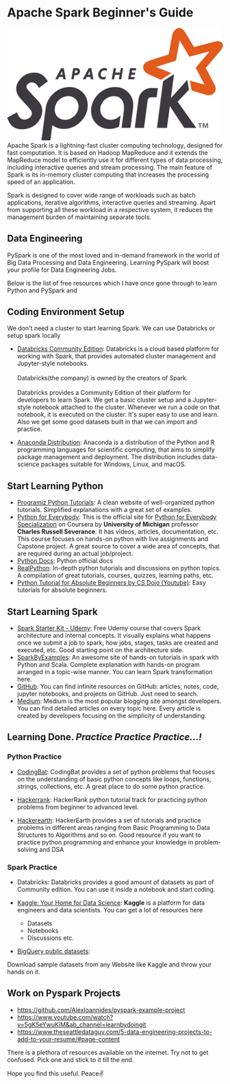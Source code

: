 # Apache Spark Beginner's Guide

![](images/1_kW0usTU3tShomMP6Ke-DEg.png)
Apache Spark is a lightning-fast cluster computing technology, designed for fast computation. It is based on Hadoop MapReduce and it extends the MapReduce model to efficiently use it for different types of data processing, including interactive queries and stream processing. The main feature of Spark is its in-memory cluster computing that increases the processing speed of an application.

Spark is designed to cover wide range of workloads such as batch applications, iterative algorithms, interactive queries and streaming. Apart from supporting all these workload in a respective system, it reduces the management burden of maintaining separate tools.

## Data Engineering
PySpark is one of the most loved and in-demand framework in the world of Big Data Processing and Data Engineering. 
Learning PySpark will boost your profile for Data Engineering Jobs.

Below is the list of free resources which I have once gone through to learn Python and PySpark and 


## Coding Environment Setup
We don't need a cluster to start learning Spark. We can use Databricks or setup spark locally
* [Databricks Community Edition](https://community.cloud.databricks.com/): Databricks is a cloud based platform for working with Spark, that provides automated cluster management and Jupyter-style notebooks.\
\
Databricks(the company) is owned by the creators of Spark.
\
\
Databricks provides a Community Edition of their platform for developers to learn Spark. We get a basic cluster setup and a Jupyter-style notebook attached to the cluster. Whenever we run a code on that notebook, it is executed on the cluster. It's super easy to use and learn.
Also we get some good datasets built in that we can import and practice.


* [Anaconda Distribution](https://www.anaconda.com/products/distribution): Anaconda is a distribution of the Python and R programming languages for scientific computing, that aims to simplify package management and deployment. The distribution includes data-science packages suitable for Windows, Linux, and macOS.

## Start Learning Python
* [Programiz Python Tutorials](https://www.programiz.com/python-programming): A clean website of well-organized python tutorials. Simplified explanations with a great set of examples.
* [Python for Everybody](https://www.py4e.com/): This is the official site for [Python for Everybody Specialization](https://www.coursera.org/specializations/python) on Coursera by **University of Michigan** professor **Charles Russell Severance**. It has videos, articles, documentation, etc. This course focuses on hands-on python with live assignments and Capstone project. A great source to cover a wide area of concepts, that are required during an actual job/project.
* [Python Docs](https://docs.python.org/3/): Python official docs
* [RealPython](https://realpython.com/): In-depth python tutorials and discussions on python topics. A compilation of great tutorials, courses, quizzes, learning paths, etc.
* [Python Tutorial for Absolute Beginners by CS Dojo (Youtube)](https://www.youtube.com/watch?v=Z1Yd7upQsXY&list=PLBZBJbE_rGRWeh5mIBhD-hhDwSEDxogDg&ab_channel=CSDojo): Easy tutorials for absolute beginners.

## Start Learning Spark 
* [Spark Starter Kit - Udemy](https://www.udemy.com/course/sparkstarterkit/): Free Udemy course that covers Spark architecture and internal concepts. It visually explains what happens once we submit a job to spark, how jobs, stages, tasks are created and executed, etc. Good starting point on the architecture side.
* [SparkByExamples](https://sparkbyexamples.com/pyspark-tutorial/): An awesome site of hands-on tutorials in spark with Python and Scala. Complete explanation with hands-on program arranged in a topic-wise manner. You can learn Spark transformation here.
* [GitHub](https://github.com/): You can find infinite resources on GitHub: articles, notes, code, jupyter notebooks, and projects on GitHub. Just need to search.
* [Medium](https://medium.com/): Medium is the most popular blogging site amongst developers. You can find detailed articles on every topic here. Every article is created by developers focusing on the simplicity of understanding.

## Learning Done. *Practice Practice Practice...!* 
### Python Practice
* [CodingBat](https://codingbat.com/python): CodingBat provides a set of python problems that focuses on the understanding of basic python concepts like loops, functions, strings, collections, etc. A great place to do some python practice.

* [Hackerrank](https://www.hackerrank.com/domains/python): HackerRank python tutorial track for practicing python problems from beginner to advanced level.

* [Hackerearth](https://www.hackerearth.com/practice/): HackerEarth provides a set of tutorials and practice problems in different areas ranging from Basic Programming to Data Structures to Algorithms and so on. Good resource if you want to practice python programming and enhance your knowledge in problem-solving and DSA


### Spark Practice
* Databricks: Databricks provides a good amount of datasets as part of Community edition. You can use it inside a notebook and start coding.
* [Kaggle: Your Home for Data Science](https://www.kaggle.com/datasets): **Kaggle** is a platform for data engineers and data scientists. You can get a lot of resources here
    * Datasets
    * Notebooks
    * Discussions etc.

* [BigQuery public datasets](https://cloud.google.com/bigquery/public-data): 

Download sample datasets from any Website like Kaggle and throw your hands on it.

## Work on Pyspark Projects
* https://github.com/AlexIoannides/pyspark-example-project
* https://www.youtube.com/watch?v=5gK5eYwuKiM&ab_channel=learnbydoingit
* https://www.theseattledataguy.com/5-data-engineering-projects-to-add-to-your-resume/#page-content

There is a plethora of resources available on the internet. Try not to get confused. Pick one and stick to it till the end.

Hope you find this useful.
Peace✌

